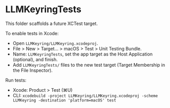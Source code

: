# LLMKeyringTests

This folder scaffolds a future XCTest target.

To enable tests in Xcode:
- Open `LLMKeyring/LLMKeyring.xcodeproj`.
- File > New > Target… > macOS > Test > Unit Testing Bundle.
- Name: `LLMKeyringTests`, set the app target as the Host Application (optional), and finish.
- Add `LLMKeyringTests/` files to the new test target (Target Membership in the File Inspector).

Run tests:
- Xcode: Product > Test (⌘U)
- CLI: `xcodebuild -project LLMKeyring/LLMKeyring.xcodeproj -scheme LLMKeyring -destination 'platform=macOS' test`

